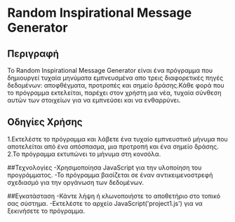 # Random Inspirational Message Generator

## Περιγραφή
Το Random Inspirational Message Generator είναι ένα πρόγραμμα που δημιουργεί τυχαία μηνύματα εμπνευσμένα απο τρεις διαφορετικές πηγές δεδομένων: αποφθέγματα, προτροπές και σημείο δράσης.Κάθε φορά που το πρόγραμμα εκτελείται, παρέχει στον χρήστη μια νέα, τυχαία σύνθεση αυτών των στοιχείων για να εμπνεύσει και να ενθαρρύνει.

## Οδηγίες Χρήσης

1.Εκτελέστε το πρόγραμμα και λάβετε ένα τυχαίο εμπνευστικό μήνυμα που αποτελείται από ένα απόσπασμα, μια προτροπή και ένα σημείο δράσης.
2.Το πρόγραμμα εκτυπώνει το μήνυμα στη κονσόλα.

##Τεχνολογίες
-Χρησιμοποίησα JavaScript για την υλοποίηση του προγράμματος.
-Το πρόγραμμα βασίζεται σε έναν αντικειμενοστρεφή σχεδιασμό για την οργάνωση των δεδομένων.

##Εγκατάσταση
-Κάντε λήψη ή κλωνοποιήστε το αποθετήριο στο τοπικό σας σύστημα.
-Εκτελέστε το αρχείο JavaScript('project1.js') για να ξεκινήσετε το πρόγραμμα.
